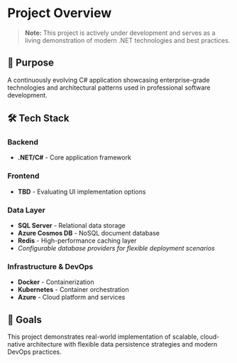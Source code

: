 # Project Overview

> **Note:** This project is actively under development and serves as a living demonstration of modern .NET technologies and best practices.

## 🎯 Purpose

A continuously evolving C# application showcasing enterprise-grade technologies and architectural patterns used in professional software development.

## 🛠️ Tech Stack

### Backend
- **.NET/C#** - Core application framework

### Frontend
- **TBD** - Evaluating UI implementation options

### Data Layer
- **SQL Server** - Relational data storage
- **Azure Cosmos DB** - NoSQL document database
- **Redis** - High-performance caching layer
- *Configurable database providers for flexible deployment scenarios*

### Infrastructure & DevOps
- **Docker** - Containerization
- **Kubernetes** - Container orchestration
- **Azure** - Cloud platform and services

## 🚀 Goals

This project demonstrates real-world implementation of scalable, cloud-native architecture with flexible data persistence strategies and modern DevOps practices.
